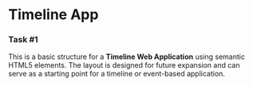 # Timeline App

### Task #1
This is a basic structure for a **Timeline Web Application** using semantic HTML5 elements. The layout is designed for future expansion and can serve as a starting point for a timeline or event-based application.

